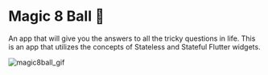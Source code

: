 # Magic 8 Ball 🎱

An app that will give you the answers to all the tricky questions in life.
This is an app that utilizes the concepts of Stateless and Stateful Flutter widgets.

![magic8ball_gif](https://user-images.githubusercontent.com/83656526/146216144-c66dbf38-dfe7-431c-9541-0195ced1a546.gif)
